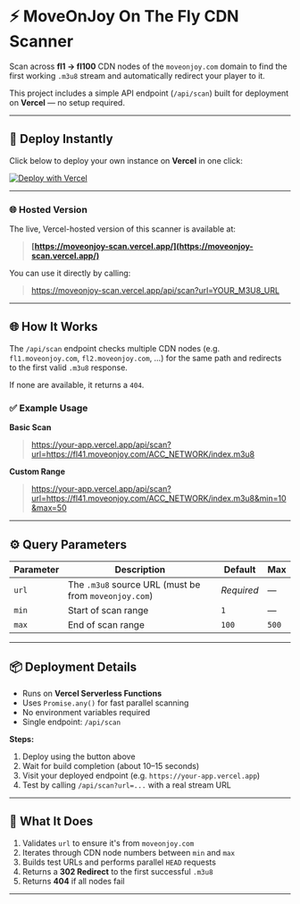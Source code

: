 # ⚡ MoveOnJoy On The Fly CDN Scanner

Scan across **fl1 → fl100** CDN nodes of the `moveonjoy.com` domain to find the first working `.m3u8` stream and automatically redirect your player to it.

This project includes a simple API endpoint (`/api/scan`) built for deployment on **Vercel** — no setup required.

---

## 🚀 Deploy Instantly

Click below to deploy your own instance on **Vercel** in one click:

[![Deploy with Vercel](https://vercel.com/button)](https://vercel.com/new/clone?repository-url=https://github.com/dtankdempsey2/moveonjoy-cdn-scanner&project-name=moveonjoy-cdn-scanner&repository-name=moveonjoy-cdn-scanner)

---

### 🌐 Hosted Version

The live, Vercel-hosted version of this scanner is available at:

> **[https://moveonjoy-scan.vercel.app/](https://moveonjoy-scan.vercel.app/)**  

You can use it directly by calling:

> https://moveonjoy-scan.vercel.app/api/scan?url=YOUR_M3U8_URL

---

## 🌐 How It Works

The `/api/scan` endpoint checks multiple CDN nodes (e.g. `fl1.moveonjoy.com`, `fl2.moveonjoy.com`, …) for the same path and redirects to the first valid `.m3u8` response.

If none are available, it returns a `404`.

### ✅ Example Usage

**Basic Scan**

> https://your-app.vercel.app/api/scan?url=https://fl41.moveonjoy.com/ACC_NETWORK/index.m3u8

**Custom Range**

> https://your-app.vercel.app/api/scan?url=https://fl41.moveonjoy.com/ACC_NETWORK/index.m3u8&min=10&max=50


---

## ⚙️ Query Parameters

| Parameter | Description | Default | Max |
|------------|--------------|----------|-----|
| `url` | The `.m3u8` source URL (must be from `moveonjoy.com`) | *Required* | — |
| `min` | Start of scan range | `1` | — |
| `max` | End of scan range | `100` | `500` |

---

## 📦 Deployment Details

- Runs on **Vercel Serverless Functions**
- Uses `Promise.any()` for fast parallel scanning
- No environment variables required
- Single endpoint: `/api/scan`

**Steps:**
1. Deploy using the button above  
2. Wait for build completion (about 10–15 seconds)  
3. Visit your deployed endpoint (e.g. `https://your-app.vercel.app`)  
4. Test by calling `/api/scan?url=...` with a real stream URL

---

## 🧠 What It Does

1. Validates `url` to ensure it's from `moveonjoy.com`
2. Iterates through CDN node numbers between `min` and `max`
3. Builds test URLs and performs parallel `HEAD` requests
4. Returns a **302 Redirect** to the first successful `.m3u8`
5. Returns **404** if all nodes fail

---
